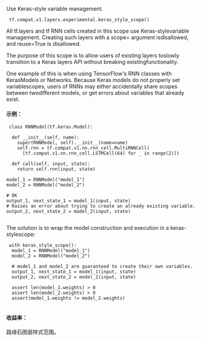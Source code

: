 Use Keras-style variable management.

```
 tf.compat.v1.layers.experimental.keras_style_scope() 
```

All tf.layers and tf RNN cells created in this scope use Keras-stylevariable management.  Creating such layers with a scope= argument isdisallowed, and reuse=True is disallowed.

The purpose of this scope is to allow users of existing layers toslowly transition to a Keras layers API without breaking existingfunctionality.

One example of this is when using TensorFlow's RNN classes with KerasModels or Networks.  Because Keras models do not properly set variablescopes, users of RNNs may either accidentally share scopes between twodifferent models, or get errors about variables that already exist.

#### 示例：


```
 class RNNModel(tf.keras.Model):

  def __init__(self, name):
    super(RNNModel, self).__init__(name=name)
    self.rnn = tf.compat.v1.nn.rnn_cell.MultiRNNCell(
      [tf.compat.v1.nn.rnn_cell.LSTMCell(64) for _ in range(2)])

  def call(self, input, state):
    return self.rnn(input, state)

model_1 = RNNModel("model_1")
model_2 = RNNModel("model_2")

# OK
output_1, next_state_1 = model_1(input, state)
# Raises an error about trying to create an already existing variable.
output_2, next_state_2 = model_2(input, state)
 
```

The solution is to wrap the model construction and execution in a keras-stylescope:

```
 with keras_style_scope():
  model_1 = RNNModel("model_1")
  model_2 = RNNModel("model_2")

  # model_1 and model_2 are guaranteed to create their own variables.
  output_1, next_state_1 = model_1(input, state)
  output_2, next_state_2 = model_2(input, state)

  assert len(model_1.weights) > 0
  assert len(model_2.weights) > 0
  assert(model_1.weights != model_2.weights)
 
```

#### 收益率：
路缘石图层样式范围。

